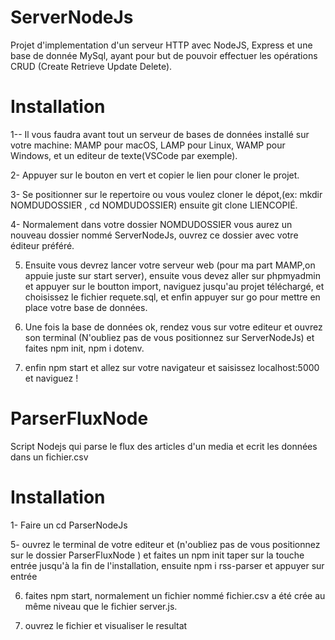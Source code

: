 # ServerNodeJs
Projet d'implementation d'un serveur HTTP avec NodeJS, Express et une base de donnée MySql, ayant pour but de pouvoir effectuer les opérations CRUD (Create Retrieve Update Delete).

# Installation
1-- Il vous faudra avant tout un serveur de bases de données installé sur votre machine: MAMP pour macOS, LAMP pour Linux, WAMP pour Windows, et un editeur de texte(VSCode par exemple).

2- Appuyer sur le bouton en vert et copier le lien pour cloner le projet.

3- Se positionner sur le repertoire ou vous voulez cloner le dépot,(ex: mkdir NOMDUDOSSIER , cd NOMDUDOSSIER) ensuite git clone LIENCOPIÉ.

4- Normalement dans votre dossier NOMDUDOSSIER vous aurez un nouveau dossier nommé ServerNodeJs, ouvrez ce dossier avec votre éditeur préféré.

5) Ensuite vous devrez lancer votre serveur web (pour ma part MAMP,on appuie juste sur start server), ensuite vous devez aller sur phpmyadmin et appuyer sur le boutton import, naviguez jusqu'au projet téléchargé, et choisissez le fichier requete.sql, et enfin appuyer sur go pour mettre en place votre base de données.

6) Une fois la base de données ok, rendez vous sur votre editeur et ouvrez son terminal (N'oubliez pas de vous positionnez sur ServerNodeJs) et faites  npm init, npm i dotenv.

7) enfin npm start et allez sur  votre navigateur et saisissez localhost:5000 et naviguez !


# ParserFluxNode
Script Nodejs qui parse le flux des articles d'un media et ecrit les données dans un fichier.csv

# Installation 
1- Faire un cd ParserNodeJs

5- ouvrez le terminal de votre editeur et (n'oubliez pas de vous positionnez sur le dossier ParserFluxNode ) et faites un npm init taper sur la touche entrée jusqu'à la fin de l'installation, ensuite npm i rss-parser et appuyer sur entrée


6) faites npm start, normalement un fichier nommé fichier.csv a été crée au même niveau que le fichier server.js.

7) ouvrez le fichier et visualiser le resultat

